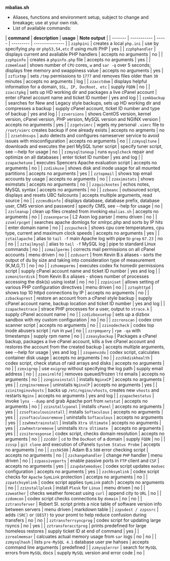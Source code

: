 **mbalias.sh**
- Aliases, functions and environment setup, subject to change and breakage; use
at your own risk.  
- List of available commands:

| **command** | **description** | **usage** | **Note output** |
| ------- | ----------- | ----- | --------- | --------------- |
| `zzphpini` | creates a local `php.ini` | use by specifying `php` or `php53,54,etc` if using multi PHP | yes |
| `zzphphandler` | displays current and avaliable PHP handlers | accepts no arguments | no |
| `zzphpinfo` | creates a `phpinfo.php` file | accepts no arguments | yes |
| `zzmemload` | shows number of `CPU` cores, `w` and `sar -q` over 5 seconds; displays free memory and swappiness value | accepts no arguments | yes |
| `zzfixtmp` | sets `/tmp` permissions to `1777` and removes files older than `30` minutes | accepts no arguments | log |
| `zzacctdom` | displays helpful information for a domain, `SSL, IP, DocRoot, etc` | supply `FQDN` | no |
| `zzacctpkg` | sets up HD working dir and packages a live cPanel account | enter cPanel account name and ticket ID number | yes and log |
| `zzmkbackup` | searches for New and Legacy style backups, sets up HD working dir and compresses a backup | supply cPanel account, ticket ID number and type of backup | yes and log |
| `zzversions` | shows CentOS version, kernel version, cPanel version, PHP version, MySQL version and NGINX version | accepts no arguments | yes |
| `zzgetvimrc` | wgets my personal `.vimrc` file to `/root/vimrc` creates backup if one already exists | accepts no argments | no |
| `zzsetdnsvps` | auto detects and configures nameserver service to avoid issues with misconfiguration | accepts no arguments | no |
| `zzmysqltune` | downloads and executes the perl MySQL tuner script | specify tuner script, see --help for usage | no |
| `zzmysqltuneup` | runs `mysqlcheck` repair and optimize on all databases | enter ticket ID number | yes and log |
| `zzapachetune` | executes Spencers Apache evaluation script | accepts no arguments | no |
| `zzdiskuse` | shows disk and inode usage for all mounted partitions | accepts no arguments | yes |
| `zztopmail` | shows top email accounts by usage | accepts no arguments | no |
| `zzeximstats` | shows eximstats | accepts no arguments | no |
| `zzquicknotes` | echos notes, MySQL syntax | accepts no arguments | no |
| `zzbeanc` | outsourced script, displays and resets UBC failcounts | accepts multiple arguments, read source | no |
| `zzcmsdbinfo` | displays database, database prefix, database user, CMS version and password | specify CMS, see --help for usage | no |
| `zzcleanup` | clean up files created from invoking `mbalias.sh` | accepts no arguments | no |
| `zzaxonparse` | L2 Axon log parser | menu driven | no |
| `zzxmlrpcget` | searches apache domlogs for xmlrpc.php and sorts by IP hits | enter domain name | no |
| `zzcpucheck` | shows cpu core temperatures, cpu type, current and maximum clock speeds | accepts no arguments | yes |
| `zztailapache` | alias to `tail -f` main Apache log with pipe to `grep` `67.23` | no | no |
| `zztailmysql` | alias to `tail -f` MySQL log | pipe to standard Linux commands | no |
| `zzmailperms` | corrects mail permissions on all cPanel accounts | menu driven | no |
| `zzdusort` | from Kevin B.s aliases - sorts the output of du by size and taking into consideration type of measurement (K,M,G,T) | no | no |
| `zzhomeperms` | executes codex fix homedir permissions script | supply cPanel account name and ticket ID number | yes and log |
| `zzmonitordisk` | from Kevin B.s aliases - shows number of processes accessing the disk(s) using iostat | no | no |
| `zzpiniset` | allows setting of various PHP configuration directives | menu driven | no |
| `zztophttpd` | shows top 10 httpd connections by IP | accepts no arguments | no |
| `zzbackuprest` | restore an account from a cPanel style backup | supply cPanel account name, backup location and ticket ID number | yes and log |
| `zzapachestrace` | strace PHP processes for a user, output to `strace.k` | supply cPanel account name | no |
| `zzdizboxsetup` | sets up a dizbox sandbox with my custom configuration | no | no |
| `zzcronscan` | codex cron scanner script | accepts no arguments | no |
| `zzinodecheck` | codex top inode abusers script | run in `pwd` | no |
| `zzrpmquery` | `rpm -qa` with timestamps | supply rpm name | no |
| `zzeasybackup` | Packages a cPanel backup, packages a live cPanel account, kills a live cPanel account and restores the account from the created backup | accepts multiple arguments, see --help for usage | yes and log |
| `zzopenvzdu` | codex script, calculates container disk usage | accepts no arguments | no |
| `zzchkdiskhealth` | codex script, check status of raid arrays and disks | accepts no arguments | no |
| `zzexigrep` | use `exigrep` without specifying the log path | supply email address | no |
| `zzexirmlfd` | removes queued/frozen `lfd` emails | accepts no arguments | no |
| `zznginxinstall` | installs `NginxCP` | accepts no arguments | yes |
| `zznginxremove` | uninstalls `NginxCP` | accepts no arguments | yes |
| `zzinitnginxvhosts` | backs up `/etc/nginx/vhosts`, creates new `vhosts` and restarts `Nginx` | accepts no arguments | yes and log |
| `zzapachestatus` | invoke `lynx --dump` and grab Apache port from `netstat` | accepts no arguments | no |
| `zzinstallcpanel` | installs `cPanel` | accepts no arguments | yes |
| `zzsoftaculousinstall` | installs `Softaculous` | accepts no arguments | yes |
| `zzsoftaculousremove` | uninstalls `Softaculous` | accepts no arguments | yes |
| `zzwhmxtrainstall` | installs `Xtra Ultimate` | accepts no arguments | yes |
| `zzwhmxtraremove` | uninstalls `Xtra Ultimate ` | accepts no arguments | yes |
| `zzsiteresponse` | codex script, checks domain resolution | accepts no arguments | no |
| `zzcddr` | `cd` to the `DocRoot` of a domain | supply `FQDN` | no |
| `zzssp` | `git clone` and execution of cPanels `System Status Probe` | accepts no arguments | no |
| `zzchk500` | Adam B.s `500` error checking script | accepts no arguments | no |
| `zzchangehandler` | change `PHP` handler | menu driven | no |
| `zzpassiveports` | enable passive ports in `FTP` client and `CSF` | accepts no arguments | yes |
| `zzupdatemodsec` | codex script updates `modsec` configuration | accepts no arguments | yes |
| `zzchksymlink` | codex script checks for `Apache` `SymLink` protection | accetps no arguments | no |
| `zzpatchsymlink` | codex script applies `SymLink` patch | accepts no arguments | no |
| `zzinstallplesk` | install `Plesk` for `Linux` | menu driven | no |
| `zzweather` | checks weather forecast using `curl` | append city to `URL` | no |
| `zzdomcon` | codex script checks connections by `domain` | no | no |
| `zztransferver` | Robert Sl. script prints a nice table of software version info between servers | menu driven | markdown table |
| `zzpsdest / zzpssrc` | adds `(SRC)` or `(DEST)` to your promt to help reduce confusion during transfers | no | no |
| `zztransferrsyncprog` | codex script for updating large rsyncs | no | yes |
| `zztransferacctprog` | prints predefined for large homeless restores | supply ticket ID at end of command | yes |
| `zzrealmemsar` | calcuates actual memory usage from `sar` logs | no | no |
| `zzmysqlhash` | lists `pre-MySQL 4.1` database user pw hahses | accepts command line arguments | predefined |
| `zzmysqlerror` | search for `MySQL` errors from `MySQL` docs | supply `MySQL` version and error code | no |
